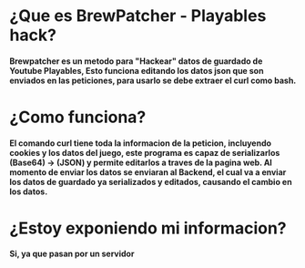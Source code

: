 # ¿Que es BrewPatcher - Playables hack?
#### Brewpatcher es un metodo para "Hackear" datos de guardado de Youtube Playables, Esto funciona editando los datos json que son enviados en las peticiones, para usarlo se debe extraer el curl como bash.
# ¿Como funciona?
#### El comando curl tiene toda la informacion de la peticion, incluyendo cookies y los datos del juego, este programa es capaz de serializarlos (Base64) -> (JSON) y permite editarlos a traves de la pagina web. Al momento de enviar los datos se enviaran al Backend, el cual va a enviar los datos de guardado ya serializados y editados, causando el cambio en los datos.
# ¿Estoy exponiendo mi informacion?
#### Si, ya que pasan por un servidor
